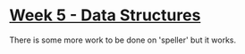 # [Week 5 - Data Structures](https://cs50.harvard.edu/x/2022/weeks/5/)

There is some more work to be done on 'speller' but it works.
